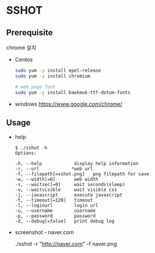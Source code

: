 # SSHOT

## Prerequisite

chrome 설치

* Centos
    ```bash
    sudo yum -y install epel-release
    sudo yum -y install chromium

    # web page font
    sudo yum -y install baekmuk-ttf-dotum-fonts
    ```

* windows
   <https://www.google.com/chrome/>

## Usage

* help

    ```text
    $ ./sshot -h
    Options:

    -h, --help            display help information
    -r, --url            *web url
    -f, --filepath[=sshot.png]   png filepath for save
    -w, --width[=0]       web width
    -s, --waitsec[=0]     wait seconds(sleep)
    -v, --waitvisible     wait visible css
    -j, --javascript      execute javascript
    -t, --timeout[=120]   timeout
    -l, --loginurl        login url
    -u, --username        username
    -p, --password        password
    -d, --debug[=false]   print debug log
    ```

* screenshot - naver.com 

    ./sshot -r "http://naver.com" -f naver.png
